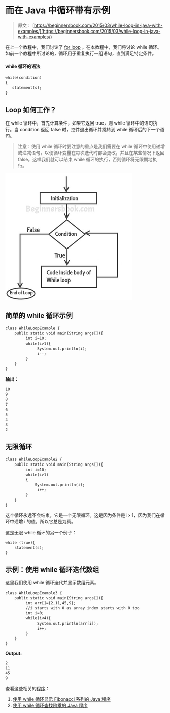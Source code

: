 # 而在 Java 中循环带有示例

> 原文： [https://beginnersbook.com/2015/03/while-loop-in-java-with-examples/](https://beginnersbook.com/2015/03/while-loop-in-java-with-examples/)

在上一个教程中，我们讨论了 [for loop](https://beginnersbook.com/2015/03/for-loop-in-java-with-example/) 。在本教程中，我们将讨论 while 循环。如前一个教程中所讨论的，循环用于重复执行一组语句，直到满足特定条件。

#### while 循环的语法

```
while(condition)
{
   statement(s);
}
```

## Loop 如何工作？

在 while 循环中，首先计算条件，如果它返回 true，则 while 循环中的语句执行。当 condition 返回 false 时，控件退出循环并跳转到 while 循环后的下一个语句。

> 注意：使用 while 循环时要注意的重点是我们需要在 while 循环中使用递增或递减语句，以便循环变量在每次迭代时都会更改，并且在某些情况下返回 false。这样我们就可以结束 while 循环的执行，否则循环将无限期地执行。

![while loop java](img/e233c4340995c702d756930ee013d394.jpg)

## 简单的 while 循环示例

```
class WhileLoopExample {
    public static void main(String args[]){
         int i=10;
         while(i>1){
              System.out.println(i);
              i--;
         }
    }
}
```

**输出：**

```
10
9
8
7
6
5
4
3
2
```

## 无限循环

```
class WhileLoopExample2 {
    public static void main(String args[]){
         int i=10;
         while(i>1)
         {
             System.out.println(i);
              i++;
         }
    }
}
```

这个循环永远不会结束，它是一个无限循环。这是因为条件是 i&gt; 1，因为我们在循环中递增 i 的值，所以它总是为真。

这是无限 while 循环的另一个例子：

```
while (true){
    statement(s);
}
```

## 示例：使用 while 循环迭代数组

这里我们使用 while 循环迭代并显示数组元素。

```
class WhileLoopExample3 {
    public static void main(String args[]){
         int arr[]={2,11,45,9};
         //i starts with 0 as array index starts with 0 too
         int i=0;
         while(i<4){
              System.out.println(arr[i]);
              i++;
         }
    }
}
```

**Output:**

```
2
11
45
9
```

查看这些相关的[程序](https://beginnersbook.com/2017/09/java-examples/)：

1.  [使用 while 循环显示 Fibonacci 系列的 Java 程序](https://beginnersbook.com/2017/09/java-program-to-display-fibonacci-series-using-loops/)
2.  [使用 while 循环查找阶乘的 Java 程序](https://beginnersbook.com/2017/09/java-program-to-find-factorial-using-for-and-while-loop/)